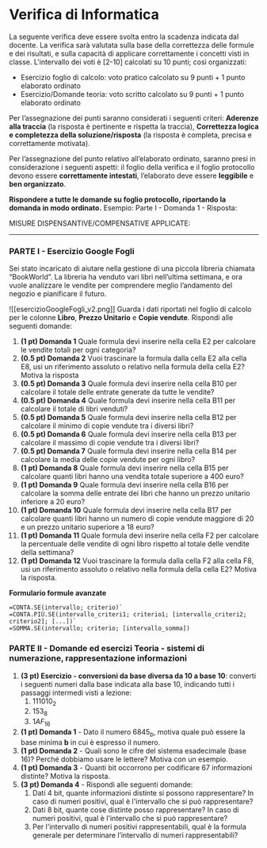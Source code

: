 # Verifica di Informatica

La seguente verifica deve essere svolta entro la scadenza indicata dal docente. La verifica sarà valutata sulla base della correttezza delle formule e dei risultati, e sulla capacità di applicare correttamente  i concetti visti in classe. L'intervallo dei voti è [2-10] calcolati su 10 punti; così organizzati:
- Esercizio foglio di calcolo: voto pratico calcolato su  9 punti + 1 punto elaborato ordinato
- Esercizio/Domande teoria: voto scritto calcolato su 9 punti + 1 punto elaborato ordinato

Per l’assegnazione dei punti saranno considerati i seguenti criteri:  **Aderenze alla traccia** (la risposta è pertinente e rispetta la traccia), **Correttezza logica e completezza della soluzione/risposta** (la risposta è completa, precisa e correttamente motivata).

Per l’assegnazione del punto relativo all’elaborato ordinato, saranno presi in considerazione i seguenti aspetti: il foglio della verifica e il foglio protocollo devono essere **correttamente intestati**, l’elaborato deve essere **leggibile** e **ben organizzato**.

**Rispondere a tutte le domande su foglio protocollo, riportando la domanda in modo ordinato.**
Esempio: Parte I - Domanda 1 - Risposta:

MISURE DISPENSANTIVE/COMPENSATIVE APPLICATE:
__________
### PARTE I - Esercizio Google Fogli

Sei stato incaricato di aiutare nella gestione di una piccola libreria chiamata “BookWorld”. La libreria ha venduto vari libri nell’ultima settimana, e ora vuole analizzare le vendite per comprendere meglio l’andamento del negozio e pianificare il futuro.

![[esercizioGoogleFogli_v2.png]]
Guarda i dati riportati nel foglio di calcolo per le colonne **Libro**, **Prezzo Unitario** e **Copie vendute**. Rispondi alle seguenti domande:

1. **(1 pt) Domanda 1** Quale formula devi inserire nella cella E2 per calcolare le vendite totali per ogni categoria? 
2. **(0.5 pt) Domanda 2** Vuoi trascinare la formula dalla cella E2 alla cella E8, usi un riferimento assoluto o relativo nella formula della cella E2? Motiva la risposta
3. **(0.5 pt) Domanda 3** Quale formula devi inserire nella cella B10 per calcolare il totale delle entrate generate da tutte le vendite? 
4. **(0.5 pt) Domanda 4** Quale formula devi inserire nella cella B11 per calcolare il totale di libri venduti?
5. **(0.5 pt) Domanda 5** Quale formula devi inserire nella cella B12 per calcolare il minimo di copie vendute tra i diversi libri? 
6. **(0.5  pt) Domanda 6** Quale formula devi inserire nella cella B13 per calcolare il massimo di copie vendute tra i diversi libri? 
7. **(0.5  pt) Domanda 7** Quale formula devi inserire nella cella B14 per calcolare la media delle copie vendute per ogni libro? 
8. **(1 pt) Domanda 8** Quale formula devi inserire nella cella B15 per calcolare quanti libri hanno una vendita totale superiore a 400 euro? 
9. **(1 pt) Domanda 9** Quale formula devi inserire nella cella B16 per calcolare la somma delle entrate dei libri che hanno un prezzo unitario inferiore a 20 euro? 
10. **(1 pt) Domanda 10** Quale formula devi inserire nella cella B17 per calcolare quanti libri hanno un numero di copie vendute maggiore di 20 e un prezzo unitario superiore a 18 euro? 
11. **(1 pt) Domanda 11** Quale formula devi inserire nella cella F2 per calcolare la percentuale delle vendite di ogni libro rispetto al totale delle vendite della settimana? 
12. **(1 pt) Domanda 12** Vuoi trascinare la formula dalla cella F2 alla cella F8, usi un riferimento assoluto o relativo nella formula della cella E2? Motiva la risposta.


**Formulario formule avanzate**
```
=CONTA.SE(intervallo; criterio)`
=CONTA.PIÙ.SE(intervallo_criteri1; criterio1; [intervallo_criteri2; criterio2]; [...])`
=SOMMA.SE(intervallo; criterio; [intervallo_somma])
```
### PARTE II - Domande ed esercizi Teoria - sistemi di numerazione, rappresentazione informazioni

1. **(3 pt) Esercizio - conversioni da base diversa da 10 a base 10**: converti i seguenti numeri dalla base indicata alla base 10, indicando tutti i passaggi intermedi visti a lezione:
	1. $111010_2$       
	2. $153_8$ 
	3. $1AF_{16}$
2. **(1 pt) Domanda 1** - Dato il numero $6845_b$, motiva quale può essere la base minima **b** in cui è espresso il numero.
3. **(1 pt) Domanda 2** - Quali sono le cifre del sistema esadecimale (base 16)? Perché dobbiamo usare le lettere? Motiva con un esempio.
4. **(1 pt) Domanda 3** - Quanti bit occorrono per codificare 67 informazioni distinte? Motiva la risposta.
5. **(3 pt) Domanda 4** - Rispondi alle seguenti domande:
	1. Dati 4 bit, quante informazioni distinte si possono rappresentare? In caso di numeri positivi, qual è l'intervallo che si può rappresentare?
	2. Dati 8 bit, quante cose distinte posso rappresentare? In caso di numeri positivi, qual è l'intervallo che si può rappresentare?
	3. Per l'intervallo di numeri positivi rappresentabili, qual è la formula generale per determinare l’intervallo di numeri rappresentabili?

